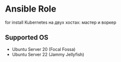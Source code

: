 # Ansible Role 
 
for install Kubernetes на двух хостах: мастер и воркер

## Supported OS

- Ubuntu Server 20 (Focal Fossa)
- Ubuntu Server 22 (Jammy Jellyfish)
